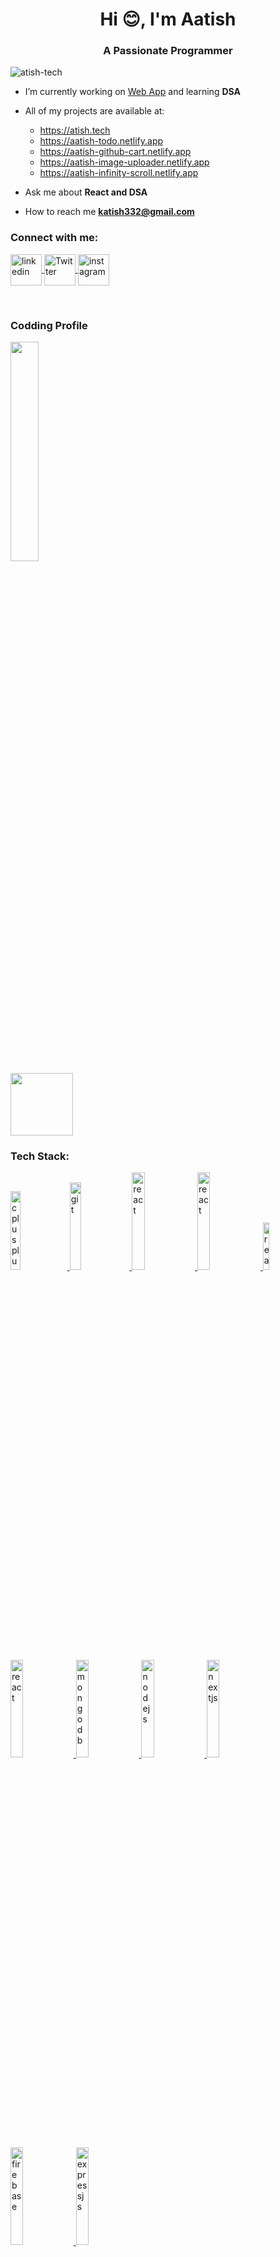<h1 align="center">Hi 😊, I'm Aatish</h1>
<h3 align="center">A Passionate Programmer</h3>

<p align="left"> <img src="https://komarev.com/ghpvc/?username=atish-tech&label=Profile%20views&color=0e75b6&style=flat" alt="atish-tech" /> </p>

-  I’m currently working on [Web App](https://atish.tech) and learning **DSA**

-  All of my projects are available at:
    - https://atish.tech
    - https://aatish-todo.netlify.app
    - https://aatish-github-cart.netlify.app
    - https://aatish-image-uploader.netlify.app
    - https://aatish-infinity-scroll.netlify.app

-  Ask me about **React and DSA**

-  How to reach me **katish332@gmail.com**

<h3 align="left">Connect with me:</h3>
<p align="left">

<a href="https://www.linkedin.com/in/raj-aatish-8b54241b2/" target="blank">
<img align="center" src="https://t0.gstatic.com/images?q=tbn:ANd9GcRMCA3j2A8hfLl9p5UAU5nd9lvqLlNZvqoU4xOsZ192uH4IYS6X" alt="linkedin" height="50" width="50"/>
 </a>

 <a href="https://twitter.com/raj_Aatish_" target="blank">
<img align="center" src="https://img.freepik.com/free-icon/twitter_318-674515.jpg?w=2000" alt="Twitter" height="50" width="50"/>
 </a>
  
<a href="https://www.instagram.com/raj_aatish_/" target="blank">
<img align="center" src="https://cdn-icons-png.flaticon.com/512/2175/2175198.png" alt="instagram" height="50" width="50" />
</a>
</p>
<br>
 
<h3 align="left">Codding Profile</h3>
<p align="left">
<a href="https://leetcode.com/raj_aatish_/">
<img align="center" src="https://assets.leetcode.com/static_assets/public/webpack_bundles/images/logo-dark.e99485d9b.svg" height="30% width="40"/>
</a>
 
<br>
<a href="https://auth.geeksforgeeks.org/user/aatish__/practice" >
<img align="center" src="https://media.geeksforgeeks.org/gfg-gg-logo.svg" height="100" width="100" />
</a>
</p>

<h3 align="left">Tech Stack: </h3>
<p align="left"> 
<a href="https://www.w3schools.com/cpp/">
<img src="https://isocpp.org/assets/images/cpp_logo.png" alt="cplusplus" width="18%" height="18%"/> </a>
                                                                                                                                                  
<a href="https://git-scm.com/" target="_blank" rel="noreferrer">
<img src="https://www.vectorlogo.zone/logos/git-scm/git-scm-icon.svg" alt="git" width="19%" height="19%"/> </a>
                                                                                                      
<a href="https://reactjs.org/" target="_blank" rel="noreferrer"> 
<img src="https://upload.wikimedia.org/wikipedia/commons/thumb/a/a7/React-icon.svg/1200px-React-icon.svg.png" alt="react" width="20%" height="20%"/> </a>
                                                                                                                                                  
<a href="https://en.wikipedia.org/wiki/HTML" target="_blank" rel="noreferrer"> 
<img src="https://encrypted-tbn0.gstatic.com/images?q=tbn:ANd9GcSeKXebshKzrBj9tc6DFj-iv46H_ePITihX6082ymkqOv1eucdQAr9nzW6LYFB6c1msXIc&usqp=CAU" alt="react" width="20%" height="20%"/> </a>
                                                                                                                                                  
<a href="https://developer.mozilla.org/en-US/docs/Web/CSS" target="_blank" rel="noreferrer"> 
<img src="https://upload.wikimedia.org/wikipedia/commons/thumb/d/d5/CSS3_logo_and_wordmark.svg/1200px-CSS3_logo_and_wordmark.svg.png" alt="react" width="14%" height="14%"/> </a>
                                                                                                                                                  
<a href="https://www.javascript.com/"> 
<img src="https://encrypted-tbn0.gstatic.com/images?q=tbn:ANd9GcSiKztGHvMvOqlh91-rltzuzIbZd07cPz-RpA&usqp=CAU" alt="react" width="20%" height="20%"/> </a>

<a href="https://www.mongodb.com/"> 
<img src="https://w7.pngwing.com/pngs/956/695/png-transparent-mongodb-original-wordmark-logo-icon-thumbnail.png" alt="mongodb" width="20%" height="20%"/> </a>

<a href="https://www.nodejs.com/"> 
<img src="https://upload.wikimedia.org/wikipedia/commons/thumb/d/d9/Node.js_logo.svg/1200px-Node.js_logo.svg.png" alt="nodejs" width="20%" height="20%"/> </a>

<a href="https://www.nextjs.com/"> 
<img src="https://cdn.sanity.io/images/3do82whm/next/4b1f008289a88f4438a1c983fb32cf1a636d9d0e-1000x667.png?w=720&h=480&fit=clip&auto=format" alt="nextjs" width="20%" height="20%"/> </a>

<a href="https://www.firebase.com/"> 
<img src="https://miro.medium.com/v2/resize:fit:300/1*R4c8lHBHuH5qyqOtZb3h-w.png" alt="firebase" width="20%" height="20%"/> </a>

<a href="https://www.express.com/"> 
<img src="https://expressjs.com/images/express-facebook-share.png" alt="expressjs" width="20%" height="20%"/> </a>


</p>
----------------------------------------------------------------------
<p><img align="left" src="https://github-readme-stats.vercel.app/api/top-langs?username=atish-tech&show_icons=true&locale=en&layout=compact" alt="atish-tech" /></p>

<p>&nbsp;<img align="center" src="https://github-readme-stats.vercel.app/api?username=atish-tech&show_icons=true&locale=en" alt="atish-tech" /></p>

<p><img align="center" src="https://github-readme-streak-stats.herokuapp.com/?user=atish-tech&" alt="atish-tech" /></p>
